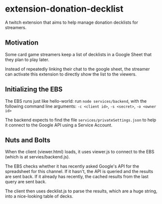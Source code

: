 # extension-donation-decklist
A twitch extension that aims to help manage donation decklists for streamers.

## Motivation
Some card game streamers keep a list of decklists in a Google Sheet that they plan to play later.

Instead of repeatedly linking their chat to the google sheet, the streamer can activate this extension to
directly show the list to the viewers.

## Initializing the EBS
The EBS runs just like hello-world: run `node services/backend`, with the following command line arguments: `-c <client id>`, `-s <secret>`, `-o <owner id>`

The backend expects to find the file `services/privateSettings.json` to help it connect to the Google API using a Service Account.

## Nuts and Bolts
When the client (viewer.html) loads, it uses viewer.js to connect to the EBS (which is at servies/backend.js).

The EBS checks whether it has recently asked Google's API for the spreadsheet for this channel. If it hasn't,
the API is queried and the results are sent back. If it already has recently, the cached results from the last
query are sent back.

The client then uses decklist.js to parse the results, which are a huge string, into a nice-looking table of decks.
